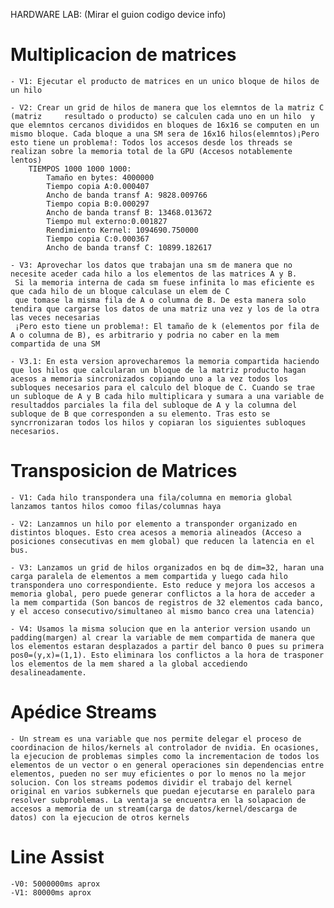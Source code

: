 HARDWARE LAB:
(Mirar el guion codigo device info)    

# Multiplicacion de matrices

    - V1: Ejecutar el producto de matrices en un unico bloque de hilos de un hilo

    - V2: Crear un grid de hilos de manera que los elemntos de la matriz C (matriz     resultado o producto) se calculen cada uno en un hilo  y que elemntos cercanos divididos en bloques de 16x16 se computen en un mismo bloque. Cada bloque a una SM sera de 16x16 hilos(elemntos)¡Pero esto tiene un problema!: Todos los accesos desde los threads se realizan sobre la memoria total de la GPU (Accesos notablemente lentos)
        TIEMPOS 1000 1000 1000:
            Tamaño en bytes: 4000000 
            Tiempo copia A:0.000407 
            Ancho de banda transf A: 9828.009766
            Tiempo copia B:0.000297 
            Ancho de banda transf B: 13468.013672
            Tiempo mul externo:0.001827 
            Rendimiento Kernel: 1094690.750000
            Tiempo copia C:0.000367 
            Ancho de banda transf C: 10899.182617

    - V3: Aprovechar los datos que trabajan una sm de manera que no necesite aceder cada hilo a los elementos de las matrices A y B. 
     Si la memoria interna de cada sm fuese infinita lo mas eficiente es que cada hilo de un bloque calculase un elem de C 
     que tomase la misma fila de A o columna de B. De esta manera solo tendira que cargarse los datos de una matriz una vez y los de la otra las veces necesarias
     ¡Pero esto tiene un problema!: El tamaño de k (elementos por fila de A o columna de B), es arbitrario y podria no caber en la mem compartida de una SM

    - V3.1: En esta version aprovecharemos la memoria compartida haciendo que los hilos que calcularan un bloque de la matriz producto hagan acesos a memoria sincronizados copiando uno a la vez todos los subloques necesarios para el calculo del bloque de C. Cuando se trae un subloque de A y B cada hilo multiplicara y sumara a una variable de resultaddos parciales la fila del subloque de A y la columna del subloque de B que corresponden a su elemento. Tras esto se syncrronizaran todos los hilos y copiaran los siguientes subloques necesarios.

# Transposicion de Matrices
    - V1: Cada hilo transpondera una fila/columna en memoria global lanzamos tantos hilos comoo filas/columnas haya
  
    - V2: Lanzamnos un hilo por elemento a transponder organizado en distintos bloques. Esto crea acesos a memoria alineados (Acceso a posiciones consecutivas en mem global) que reducen la latencia en el bus.

    - V3: Lanzamos un grid de hilos organizados en bq de dim=32, haran una carga paralela de elementos a mem compartida y luego cada hilo transpondera uno correspondiente. Esto reduce y mejora los accesos a memoria global, pero puede generar conflictos a la hora de acceder a la mem compartida (Son bancos de registros de 32 elementos cada banco, y el acceso consecutivo/simultaneo al mismo banco crea una latencia)

    - V4: Usamos la misma solucion que en la anterior version usando un padding(margen) al crear la variable de mem compartida de manera que los elementos estaran desplazados a partir del banco 0 pues su primera pos0=(y,x)=(1,1). Esto eliminara los conflictos a la hora de trasponer los elementos de la mem shared a la global accediendo desalineadamente.

# Apédice Streams
    - Un stream es una variable que nos permite delegar el proceso de coordinacion de hilos/kernels al controlador de nvidia. En ocasiones, la ejecucion de problemas simples como la incrementacion de todos los elementos de un vector o en general operaciones sin dependencias entre elementos, pueden no ser muy eficientes o por lo menos no la mejor solucion. Con los streams podemos dividir el trabajo del kernel original en varios subkernels que puedan ejecutarse en paralelo para resolver subproblemas. La ventaja se encuentra en la solapacion de accesos a memoria de un stream(carga de datos/kernel/descarga de datos) con la ejecucion de otros kernels 

# Line Assist
    -V0: 5000000ms aprox
    -V1: 80000ms aprox
